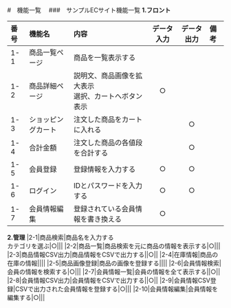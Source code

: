 #　機能一覧　
###　サンプルECサイト機能一覧
**1.フロント**

|番号|機能名|内容|データ入力|データ出力|備考|
|:---|:---|:---|:---:|:----:|:---|
|1-1|商品一覧ページ|商品を一覧表示する||||
|1-2|商品詳細ページ|説明文、商品画像を拡大表示<br>選択、カートへボタン表示|○|||
|1-3|ショッピングカート|注文した商品をカートに入れる||○||
|1-4|合計金額|注文した商品の各値段を合計する||○||
|1-5|会員登録|登録情報を入力する|○|○||
|1-6|ログイン|IDとパスワードを入力する|○|○||
|1-7|会員情報編集|登録されている会員情報を書き換える|○|||
**2.管理**
|2-1|商品検索|商品名を入力する<br>カテゴリを選ぶ|○|||
|2-2|商品一覧|商品検索を元に商品の情報を表示する|○|||
|2-3|商品情報CSV出力|商品情報をCSVで出力する||○||
|2-4|在庫情報|商品の在庫の情報||||
|2-5|商品画像登録|商品の画像を登録する||||
|2-6|会員情報検索|会員の情報を検索する|○|||
|2-7|会員情報一覧|会員の情報を全て表示する||○||
|2-8|会員情報CSV出力|会員情報をCSVで出力する||○||
|2-9|会員情報CSV登録|CSVで出力された会員情報を登録する|○|||
|2-10|会員情報編集|会員情報を編集する|○|||
